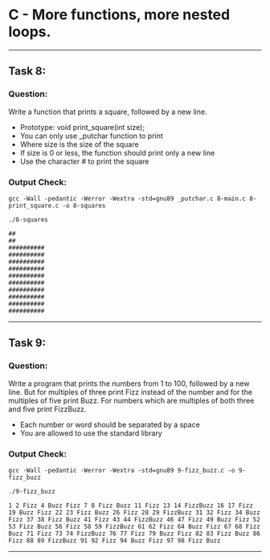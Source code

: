 # C - More functions, more nested loops.

---
## Task 8:
### Question:
Write a function that prints a square, followed by a new line.

- Prototype: void print_square(int size);
- You can only use _putchar function to print
- Where size is the size of the square
- If size is 0 or less, the function should print only a new line
- Use the character # to print the square

### Output Check:
`gcc -Wall -pedantic -Werror -Wextra -std=gnu89 _putchar.c 8-main.c 8-print_square.c -o 8-squares`

`./8-squares`

```
##
##
##########
##########
##########
##########
##########
##########
##########
##########
##########
##########
```
---
## Task 9:
### Question:
Write a program that prints the numbers from 1 to 100, followed by a new line. But for multiples of three print Fizz instead of the number and for the multiples of five print Buzz. For numbers which are multiples of both three and five print FizzBuzz.
- Each number or word should be separated by a space
- You are allowed to use the standard library

### Output Check:
`gcc -Wall -pedantic -Werror -Wextra -std=gnu89 9-fizz_buzz.c -o 9-fizz_buzz`

`./9-fizz_buzz `

```1 2 Fizz 4 Buzz Fizz 7 8 Fizz Buzz 11 Fizz 13 14 FizzBuzz 16 17 Fizz 19 Buzz Fizz 22 23 Fizz Buzz 26 Fizz 28 29 FizzBuzz 31 32 Fizz 34 Buzz Fizz 37 38 Fizz Buzz 41 Fizz 43 44 FizzBuzz 46 47 Fizz 49 Buzz Fizz 52 53 Fizz Buzz 56 Fizz 58 59 FizzBuzz 61 62 Fizz 64 Buzz Fizz 67 68 Fizz Buzz 71 Fizz 73 74 FizzBuzz 76 77 Fizz 79 Buzz Fizz 82 83 Fizz Buzz 86 Fizz 88 89 FizzBuzz 91 92 Fizz 94 Buzz Fizz 97 98 Fizz Buzz```

---